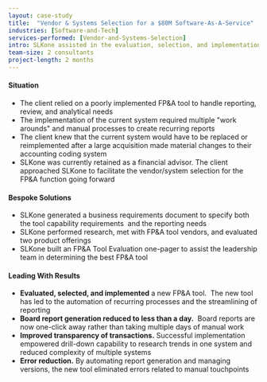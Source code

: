 ```yaml
---
layout: case-study
title:  "Vendor & Systems Selection for a $80M Software-As-A-Service"
industries: [Software-and-Tech]
services-performed: [Vendor-and-Systems-Selection]
intro: SLKone assisted in the evaluation, selection, and implementation of an FP&A tool for daily use to help automate recurring processes and streamline reporting functions
team-size: 2 consultants
project-length: 2 months
---
```


#### Situation
- The client relied on a poorly implemented FP&A tool to handle reporting, review, and analytical needs
- The implementation of the current system required multiple "work arounds" and manual processes to create recurring reports
- The client knew that the current system would have to be replaced or reimplemented after a large acquisition made material changes to their accounting coding system
- SLKone was currently retained as a financial advisor. The client approached SLKone to facilitate the vendor/system selection for the FP&A function going forward

#### Bespoke Solutions
- SLKone generated a business requirements document to specify both the tool capability requirements  and the reporting needs
- SLKone performed research, met with FP&A tool vendors, and evaluated two product offerings
- SLKone built an FP&A Tool Evaluation one-pager to assist the leadership team in determining the best FP&A tool

#### Leading With Results
- **Evaluated, selected, and implemented** a new FP&A tool.  The new tool has led to the automation of recurring processes and the streamlining of reporting
- **Board report generation reduced to less than a day.**  Board reports are now one-click away rather than taking multiple days of manual work
- **Improved transparency of transactions.** Successful implementation empowered drill-down capability to research trends in one system and reduced complexity of multiple systems
- **Error reduction.** By automating report generation and managing versions, the new tool eliminated errors related to manual touchpoints
